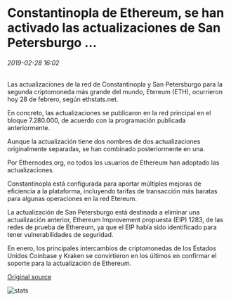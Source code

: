 # Constantinopla de Ethereum, se han activado las actualizaciones de San Petersburgo ...

###### 2019-02-28 16:02

Las actualizaciones de la red de Constantinopla y San Petersburgo para la segunda criptomoneda más grande del mundo, Etereum (ETH), ocurrieron hoy 28 de febrero, según ethstats.net.

En concreto, las actualizaciones se publicaron en la red principal en el bloque 7.280.000, de acuerdo con la programación publicada anteriormente.

Aunque la actualización tiene dos nombres de dos actualizaciones originalmente separadas, se han combinado posteriormente en una.

Por Ethernodes.org, no todos los usuarios de Ethereum han adoptado las actualizaciones.

Constantinopla está configurada para aportar múltiples mejoras de eficiencia a la plataforma, incluyendo tarifas de transacción más baratas para algunas operaciones en la red Etereum.

La actualización de San Petersburgo está destinada a eliminar una actualización anterior, Ethereum Improvement propuesta (EIP) 1283, de las redes de prueba de Ethereum, ya que el EIP había sido identificado para tener vulnerabilidades de seguridad.

En enero, los principales intercambios de criptomonedas de los Estados Unidos Coinbase y Kraken se convirtieron en los últimos en confirmar el soporte para la actualización de Ethereum.

[Original source](https://cointelegraph.com/news/ethereums-constantinople-st-petersburg-upgrades-have-been-activated)

![stats](https://c.statcounter.com/11760860/0/a89fa40b/1/ "stats")